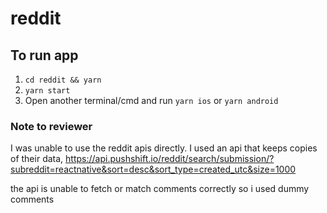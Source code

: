 # reddit

## To run app
1) `cd reddit && yarn`
2) `yarn start`
3) Open another terminal/cmd and run `yarn ios` or `yarn android`


### Note to reviewer
I was unable to use the reddit apis directly.
I used an api that keeps copies of their data, 
https://api.pushshift.io/reddit/search/submission/?subreddit=reactnative&sort=desc&sort_type=created_utc&size=1000

the api is unable to fetch or match comments correctly so i used dummy comments